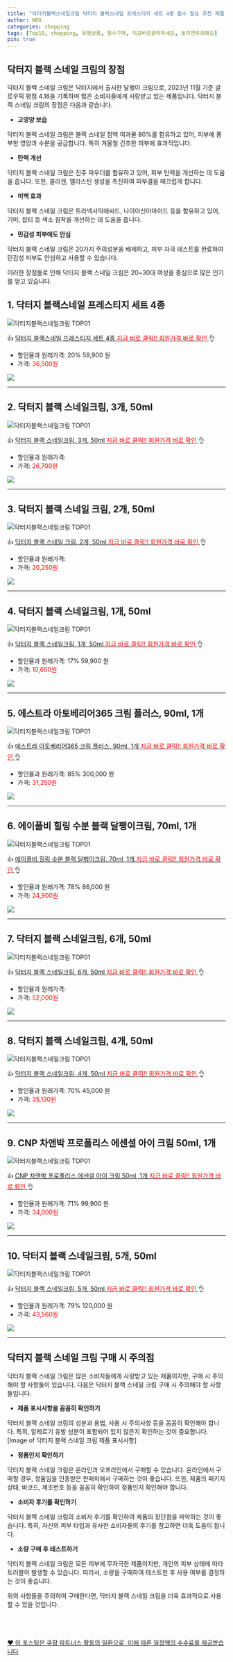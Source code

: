 ```yaml
---
title: "닥터지블랙스네일크림 닥터지 블랙스네일 프레스티지 세트 4종 필수 필요 추천 제품 비교 최저 가격 비교 장점 구매 후기 구매평"
author: NEO.
categories: shopping
tags: [Top10, shopping, 유행상품, 필수구매, 지금바로클릭하세요, 놓치면후회해요]
pin: true
---
```

**<h2>닥터지 블랙 스네일 크림의 장점</h2>**

닥터지 블랙 스네일 크림은 닥터지에서 출시한 달팽이 크림으로, 2023년 11월 기준 글로우픽 평점 4.16을 기록하며 많은 소비자들에게 사랑받고 있는 제품입니다. 닥터지 블랙 스네일 크림의 장점은 다음과 같습니다.

* **고영양 보습**

닥터지 블랙 스네일 크림은 블랙 스네일 점액 여과물 80%를 함유하고 있어, 피부에 풍부한 영양과 수분을 공급합니다. 특히 겨울철 건조한 피부에 효과적입니다.

* **탄력 개선**

닥터지 블랙 스네일 크림은 진주 파우더를 함유하고 있어, 피부 탄력을 개선하는 데 도움을 줍니다. 또한, 콜라겐, 엘라스틴 생성을 촉진하여 피부결을 매끄럽게 합니다.

* **미백 효과**

닥터지 블랙 스네일 크림은 트라넥사믹애씨드, 나이아신아마이드 등을 함유하고 있어, 기미, 잡티 등 색소 침착을 개선하는 데 도움을 줍니다.

* **민감성 피부에도 안심**

닥터지 블랙 스네일 크림은 20가지 주의성분을 배제하고, 피부 자극 테스트를 완료하여 민감성 피부도 안심하고 사용할 수 있습니다.

이러한 장점들로 인해 닥터지 블랙 스네일 크림은 20~30대 여성을 중심으로 많은 인기를 얻고 있습니다.

   

## 1. 닥터지 블랙스네일 프레스티지 세트 4종

![닥터지블랙스네일크림 TOP01](https://thumbnail10.coupangcdn.com/thumbnails/remote/490x490ex/image/vendor_inventory/8df2/cdfeec30ee899db271a182c593f7898fcd9a6de93e7726a53290b18efaf3.jpeg)


👍 [닥터지 블랙스네일 프레스티지 세트 4종 <font color=red> 지금 바로 클릭!! 회원가격 바로 확인 </font> ](https://link.coupang.com/re/AFFSDP?lptag=AF3617701&subid=GithubCoopas&pageKey=7677488087&traceid=V0-153&itemId=20497523988&vendorItemId=87575892640) 👌 


- 할인율과 원래가격: 20%  59,900   원
- 가격: <span style='color:red'>36,500원</span>

[![](/discount_price.png)](https://link.coupang.com/re/AFFSDP?lptag=AF3617701&subid=GithubCoopas&pageKey=7677488087&traceid=V0-153&itemId=20497523988&vendorItemId=87575892640)

---


   

## 2. 닥터지 블랙 스네일크림, 3개, 50ml

![닥터지블랙스네일크림 TOP01](https://thumbnail9.coupangcdn.com/thumbnails/remote/490x490ex/image/retail/images/40fc048a-78fe-4d61-85b1-cc48d878ba0f6545159969151950245.png)


👍 [닥터지 블랙 스네일크림, 3개, 50ml <font color=red> 지금 바로 클릭!! 회원가격 바로 확인 </font> ](https://link.coupang.com/re/AFFSDP?lptag=AF3617701&subid=GithubCoopas&pageKey=7112172506&traceid=V0-153&itemId=19503737130&vendorItemId=86285370362) 👌 


- 할인율과 원래가격: 
- 가격: <span style='color:red'>26,700원</span>

[![](/discount_price.png)](https://link.coupang.com/re/AFFSDP?lptag=AF3617701&subid=GithubCoopas&pageKey=7112172506&traceid=V0-153&itemId=19503737130&vendorItemId=86285370362)

---


   

## 3. 닥터지 블랙 스네일 크림, 2개, 50ml

![닥터지블랙스네일크림 TOP01](https://thumbnail6.coupangcdn.com/thumbnails/remote/490x490ex/image/retail/images/d0314271-7150-4d5b-b831-602a9f1ae4f38963328785700177971.png)


👍 [닥터지 블랙 스네일 크림, 2개, 50ml <font color=red> 지금 바로 클릭!! 회원가격 바로 확인 </font> ](https://link.coupang.com/re/AFFSDP?lptag=AF3617701&subid=GithubCoopas&pageKey=7112172506&traceid=V0-153&itemId=17782673246&vendorItemId=86285370248) 👌 


- 할인율과 원래가격: 
- 가격: <span style='color:red'>20,250원</span>

[![](/discount_price.png)](https://link.coupang.com/re/AFFSDP?lptag=AF3617701&subid=GithubCoopas&pageKey=7112172506&traceid=V0-153&itemId=17782673246&vendorItemId=86285370248)

---


   

## 4. 닥터지 블랙 스네일크림, 1개, 50ml

![닥터지블랙스네일크림 TOP01](https://thumbnail6.coupangcdn.com/thumbnails/remote/490x490ex/image/product/image/vendoritem/2018/11/21/4086452551/1fab76b6-8afb-464b-8add-1e485bbac483.jpg)


👍 [닥터지 블랙 스네일크림, 1개, 50ml <font color=red> 지금 바로 클릭!! 회원가격 바로 확인 </font> ](https://link.coupang.com/re/AFFSDP?lptag=AF3617701&subid=GithubCoopas&pageKey=7112172506&traceid=V0-153&itemId=439209653&vendorItemId=4086452551) 👌 


- 할인율과 원래가격: 17%  59,900   원
- 가격: <span style='color:red'>10,600원</span>

[![](/discount_price.png)](https://link.coupang.com/re/AFFSDP?lptag=AF3617701&subid=GithubCoopas&pageKey=7112172506&traceid=V0-153&itemId=439209653&vendorItemId=4086452551)

---


   

## 5. 에스트라 아토베리어365 크림 플러스, 90ml, 1개

![닥터지블랙스네일크림 TOP01](https://thumbnail7.coupangcdn.com/thumbnails/remote/490x490ex/image/retail/images/974269076386460-f96aa090-c13b-40ee-bb18-221a6751ccc4.jpg)


👍 [에스트라 아토베리어365 크림 플러스, 90ml, 1개 <font color=red> 지금 바로 클릭!! 회원가격 바로 확인 </font> ](https://link.coupang.com/re/AFFSDP?lptag=AF3617701&subid=GithubCoopas&pageKey=6249008831&traceid=V0-153&itemId=12656558190&vendorItemId=79923886105) 👌 


- 할인율과 원래가격: 85%  300,000   원
- 가격: <span style='color:red'>31,250원</span>

[![](/discount_price.png)](https://link.coupang.com/re/AFFSDP?lptag=AF3617701&subid=GithubCoopas&pageKey=6249008831&traceid=V0-153&itemId=12656558190&vendorItemId=79923886105)

---


   

## 6. 에이플비 힐링 수분 블랙 달팽이크림, 70ml, 1개

![닥터지블랙스네일크림 TOP01](https://thumbnail6.coupangcdn.com/thumbnails/remote/490x490ex/image/retail/images/1150799317664066-f88314c5-390f-4437-9b7e-a0e5bd171000.jpg)


👍 [에이플비 힐링 수분 블랙 달팽이크림, 70ml, 1개 <font color=red> 지금 바로 클릭!! 회원가격 바로 확인 </font> ](https://link.coupang.com/re/AFFSDP?lptag=AF3617701&subid=GithubCoopas&pageKey=6927974980&traceid=V0-153&itemId=16754125029&vendorItemId=5340251659) 👌 


- 할인율과 원래가격: 78%  86,000   원
- 가격: <span style='color:red'>24,900원</span>

[![](/discount_price.png)](https://link.coupang.com/re/AFFSDP?lptag=AF3617701&subid=GithubCoopas&pageKey=6927974980&traceid=V0-153&itemId=16754125029&vendorItemId=5340251659)

---


   

## 7. 닥터지 블랙 스네일크림, 6개, 50ml

![닥터지블랙스네일크림 TOP01](https://thumbnail9.coupangcdn.com/thumbnails/remote/490x490ex/image/retail/images/6ffeef56-340f-4da3-97d6-e0196742f24a2815399788146053892.png)


👍 [닥터지 블랙 스네일크림, 6개, 50ml <font color=red> 지금 바로 클릭!! 회원가격 바로 확인 </font> ](https://link.coupang.com/re/AFFSDP?lptag=AF3617701&subid=GithubCoopas&pageKey=7112172506&traceid=V0-153&itemId=9635719268&vendorItemId=86285370524) 👌 


- 할인율과 원래가격: 
- 가격: <span style='color:red'>52,000원</span>

[![](/discount_price.png)](https://link.coupang.com/re/AFFSDP?lptag=AF3617701&subid=GithubCoopas&pageKey=7112172506&traceid=V0-153&itemId=9635719268&vendorItemId=86285370524)

---


   

## 8. 닥터지 블랙 스네일크림, 4개, 50ml

![닥터지블랙스네일크림 TOP01](https://thumbnail10.coupangcdn.com/thumbnails/remote/490x490ex/image/retail/images/8f0d4cb9-7fba-45b8-8bbb-5022a13796ce4628401607876960725.png)


👍 [닥터지 블랙 스네일크림, 4개, 50ml <font color=red> 지금 바로 클릭!! 회원가격 바로 확인 </font> ](https://link.coupang.com/re/AFFSDP?lptag=AF3617701&subid=GithubCoopas&pageKey=7112172506&traceid=V0-153&itemId=16416508895&vendorItemId=86285370377) 👌 


- 할인율과 원래가격: 70%  45,000   원
- 가격: <span style='color:red'>35,130원</span>

[![](/discount_price.png)](https://link.coupang.com/re/AFFSDP?lptag=AF3617701&subid=GithubCoopas&pageKey=7112172506&traceid=V0-153&itemId=16416508895&vendorItemId=86285370377)

---


   

## 9. CNP 차앤박 프로폴리스 에센셜 아이 크림 50ml, 1개

![닥터지블랙스네일크림 TOP01](https://thumbnail7.coupangcdn.com/thumbnails/remote/490x490ex/image/vendor_inventory/4623/c11205b0a36af20f84a73c6d24b13d99fe6549cd5b0c33ba5b557eab5801.jpg)


👍 [CNP 차앤박 프로폴리스 에센셜 아이 크림 50ml, 1개 <font color=red> 지금 바로 클릭!! 회원가격 바로 확인 </font> ](https://link.coupang.com/re/AFFSDP?lptag=AF3617701&subid=GithubCoopas&pageKey=7621017258&traceid=V0-153&itemId=20205287984&vendorItemId=85044896795) 👌 


- 할인율과 원래가격: 71%  99,900   원
- 가격: <span style='color:red'>34,000원</span>

[![](/discount_price.png)](https://link.coupang.com/re/AFFSDP?lptag=AF3617701&subid=GithubCoopas&pageKey=7621017258&traceid=V0-153&itemId=20205287984&vendorItemId=85044896795)

---


   

## 10. 닥터지 블랙 스네일크림, 5개, 50ml

![닥터지블랙스네일크림 TOP01](https://thumbnail10.coupangcdn.com/thumbnails/remote/490x490ex/image/retail/images/7c98c40e-5e35-48b7-a2f7-c2bfcd4241cf716334334120891639.png)


👍 [닥터지 블랙 스네일크림, 5개, 50ml <font color=red> 지금 바로 클릭!! 회원가격 바로 확인 </font> ](https://link.coupang.com/re/AFFSDP?lptag=AF3617701&subid=GithubCoopas&pageKey=7112172506&traceid=V0-153&itemId=19503737132&vendorItemId=86285370514) 👌 


- 할인율과 원래가격: 79%  120,000   원
- 가격: <span style='color:red'>43,560원</span>

[![](/discount_price.png)](https://link.coupang.com/re/AFFSDP?lptag=AF3617701&subid=GithubCoopas&pageKey=7112172506&traceid=V0-153&itemId=19503737132&vendorItemId=86285370514)

---
**<h2>닥터지 블랙 스네일 크림 구매 시 주의점</h2>**

닥터지 블랙 스네일 크림은 많은 소비자들에게 사랑받고 있는 제품이지만, 구매 시 주의해야 할 사항들이 있습니다. 다음은 닥터지 블랙 스네일 크림 구매 시 주의해야 할 사항들입니다.

* **제품 표시사항을 꼼꼼히 확인하기**

닥터지 블랙 스네일 크림의 성분과 용법, 사용 시 주의사항 등을 꼼꼼히 확인해야 합니다. 특히, 알레르기 유발 성분이 포함되어 있지 않은지 확인하는 것이 중요합니다.
[Image of 닥터지 블랙 스네일 크림 제품 표시사항]

* **정품인지 확인하기**

닥터지 블랙 스네일 크림은 온라인과 오프라인에서 구매할 수 있습니다. 온라인에서 구매할 경우, 정품임을 인증받은 판매처에서 구매하는 것이 좋습니다. 또한, 제품의 패키지 상태, 바코드, 제조번호 등을 꼼꼼히 확인하여 정품인지 확인해야 합니다.

* **소비자 후기를 확인하기**

닥터지 블랙 스네일 크림의 소비자 후기를 확인하여 제품의 장단점을 파악하는 것이 좋습니다. 특히, 자신의 피부 타입과 유사한 소비자들의 후기를 참고하면 더욱 도움이 됩니다.

* **소량 구매 후 테스트하기**

닥터지 블랙 스네일 크림은 모든 피부에 무자극한 제품이지만, 개인의 피부 상태에 따라 트러블이 발생할 수 있습니다. 따라서, 소량을 구매하여 테스트한 후 사용 여부를 결정하는 것이 좋습니다.

위의 사항들을 주의하여 구매한다면, 닥터지 블랙 스네일 크림을 더욱 효과적으로 사용할 수 있을 것입니다.<br><br><br><br><br> [ ❤  이 포스팅은 쿠팡 파트너스 활동의 일환으로, 이에 따른 일정액의 수수료를 제공받습니다](https://link.coupang.com/a/bcEFyh)